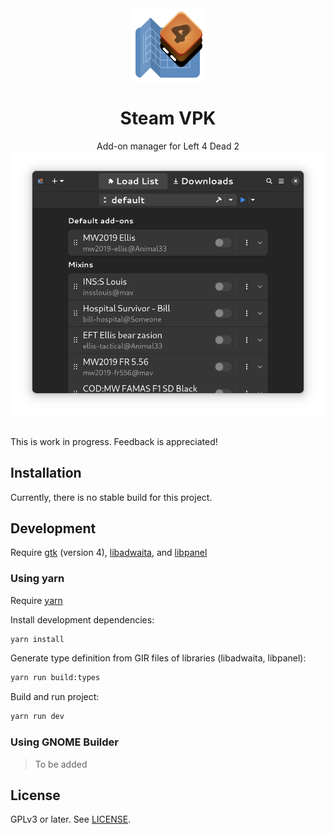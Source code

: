 <div align="center">
<img style="vertical-align: middle;" src="data/icons/com.github.kinten108101.SteamVpk.svg" alt="Project's logo" width="120" height="120" align="center" />
<br />
<h1>Steam VPK</h1>
Add-on manager for Left 4 Dead 2
<br />
</div>
<div align="center">
<img style="vertical-align: middle;" src="data/mockups/app-v2-dark.png" alt="Preview" width="640" />
</div>
<br />

This is work in progress. Feedback is appreciated!

## Installation

Currently, there is no stable build for this project.

## Development

Require [gtk](https://gitlab.gnome.org/GNOME/gtk) (version 4), [libadwaita](https://gitlab.gnome.org/GNOME/libadwaita), and [libpanel](https://gitlab.gnome.org/GNOME/libpanel)

### Using yarn

Require [yarn](https://yarnpkg.com/getting-started)

Install development dependencies:

```sh
yarn install
```

Generate type definition from GIR files of libraries (libadwaita, libpanel):

```sh
yarn run build:types
```

Build and run project:

```sh
yarn run dev
```

### Using GNOME Builder

> To be added

## License

GPLv3 or later. See [LICENSE](LICENSE).
